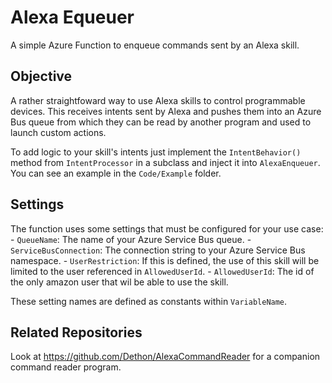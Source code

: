 # Alexa Equeuer

A simple Azure Function to enqueue commands sent by an Alexa skill.

## Objective

A rather straightfoward way to use Alexa skills to control programmable devices. 
This receives intents sent by Alexa and pushes them into an Azure Bus queue from which they can be read by another program and used to launch custom actions.

To add logic to your skill's intents just implement the `IntentBehavior()` method from `IntentProcessor` in a subclass and inject it into `AlexaEnqueuer`. You can see an example in the `Code/Example` folder.

## Settings
The function uses some settings that must be configured for your use case:
    - `QueueName`: The name of your Azure Service Bus queue.
    - `ServiceBusConnection`: The connection string to your Azure Service Bus namespace.
    - `UserRestriction`: If this is defined, the use of this skill will be limited to the user referenced in `AllowedUserId`.
    - `AllowedUserId`: The id of the only amazon user that wil be able to use the skill.

These setting names are defined as constants within `VariableName`.

## Related Repositories
Look at https://github.com/Dethon/AlexaCommandReader for a companion command reader program.
